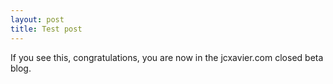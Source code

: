 ```yaml
---
layout: post
title: Test post
---
```


If you see this, congratulations, you are now in the jcxavier.com closed beta blog.
